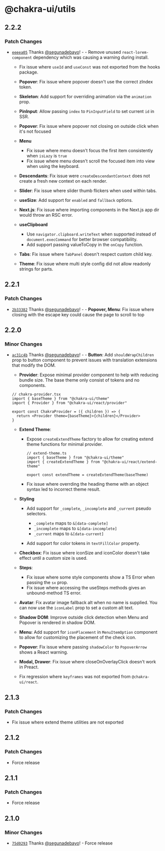 # @chakra-ui/utils

## 2.2.2

### Patch Changes

- [`eeeea05`](https://github.com/chakra-ui/chakra-ui/commit/eeeea05e310f7dce930287169a10873699c2ab91)
  Thanks [@segunadebayo](https://github.com/segunadebayo)! - - Remove unused
  `react-lorem-component` dependency which was causing a warning during install.

  - Fix issue where `useId` and `useConst` was not exported from the hooks
    package.
  - **Popover**: Fix issue where popover doesn't use the correct zIndex token.
  - **Skeleton**: Add support for overriding animation via the `animation` prop.
  - **PinInput**: Allow passing `index` to `PinInputField` to set current `id`
    in SSR.
  - **Popover**: Fix issue where popover not closing on outside click when it's
    not focused
  - **Menu**

    - Fix issue where menu doesn't focus the first item consistently when
      `isLazy` is `true`
    - Fix issue where menu doesn't scroll the focused item into view when using
      the keyboard.

  - **Descendants**: Fix issue were `createDescendantContext` does not create a
    fresh new context on each render.
  - **Slider**: Fix issue where slider thumb flickers when used within tabs.
  - **useSize**: Add support for `enabled` and `fallback` options.
  - **Next.js**: Fix issue where importing components in the Next.js app dir
    would throw an RSC error.
  - **useClipboard**

    - Use `navigator.clipboard.writeText` when supported instead of
      `document.execCommand` for better browser compatibility.
    - Add support passing valueToCopy in the `onCopy` function.

  - **Tabs**: Fix issue where `TabPanel` doesn't respect custom child key.
  - **Theme**: Fix issue where multi style config did not allow readonly strings
    for parts.

## 2.2.1

### Patch Changes

- [`2b33382`](https://github.com/chakra-ui/chakra-ui/commit/2b33382c7d6126a6631488053dbdf3a3c786dbfb)
  Thanks [@segunadebayo](https://github.com/segunadebayo)! - - **Popover,
  Menu**: Fix issue where closing with the escape key could cause the page to
  scroll to top

## 2.2.0

### Minor Changes

- [`ac31c4b`](https://github.com/chakra-ui/chakra-ui/commit/ac31c4bbaa737cc1f947e5c2c6c2f2f228ad500b)
  Thanks [@segunadebayo](https://github.com/segunadebayo)! - - **Button**: Add
  `shouldWrapChildren` prop to button component to prevent issues with
  translation extensions that modify the DOM.

  - **Provider**: Expose minimal provider component to help with reducing bundle
    size. The base theme only consist of tokens and no components.

  ```tsx
  // chakra-provider.tsx
  import { baseTheme } from "@chakra-ui/theme"
  import { Provider } from "@chakra-ui/react/provider"

  export const ChakraProvider = ({ children }) => {
    return <Provider theme={baseTheme}>{children}</Provider>
  }
  ```

  - **Extend Theme**:

    - Expose `createExtendTheme` factory to allow for creating extend theme
      functions for minimal provider.

      ```tsx
      // extend-theme.ts
      import { baseTheme } from "@chakra-ui/theme"
      import { createExtendTheme } from "@chakra-ui/react/extend-theme"

      export const extendTheme = createExtendTheme(baseTheme)
      ```

    - Fix issue where overrding the heading theme with an object syntax led to
      incorrect theme result.

  - **Styling**

    - Add support for `_complete`, `_incomplete` and `_current` pseudo
      selectors.

      - `_complete` maps to `&[data-complete]`
      - `_incomplete` maps to `&[data-incomplete]`
      - `_current` maps to `&[data-current]`

    - Add support for color tokens in `textFillColor` property.

  - **Checkbox**: Fix issue where iconSize and iconColor doesn't take effect
    until a custom size is used.
  - **Steps**:

    - Fix issue where some style components show a TS Error when passing the
      `sx` prop.
    - Fix issue where accessing the useSteps methods gives an unbound-method TS
      error.

  - **Avatar**: Fix avatar image fallback alt when no name is supplied. You can
    now use the `iconLabel` prop to set a custom alt text.
  - **Shadow DOM**: Improve outside click detection when Menu and Popover is
    rendered in shadow DOM.
  - **Menu**: Add support for `iconPlacement` in `MenuItemOption` component to
    allow for customizing the placement of the check icon.
  - **Popover**: Fix issue where passing `shadowColor` to `PopoverArrow` shows a
    React warning.
  - **Modal, Drawer**: Fix issue where closeOnOverlayClick doesn't work in
    Preact.
  - Fix regression where `keyframes` was not exported from `@chakra-ui/react`.

## 2.1.3

### Patch Changes

- Fix issue where extend theme utilities are not exported

## 2.1.2

### Patch Changes

- Force release

## 2.1.1

### Patch Changes

- Force release

## 2.1.0

### Minor Changes

- [`75d0293`](https://github.com/chakra-ui/chakra-ui/commit/75d0293c2efb40705817ac6b91434e4004faa68a)
  Thanks [@segunadebayo](https://github.com/segunadebayo)! - Force release
